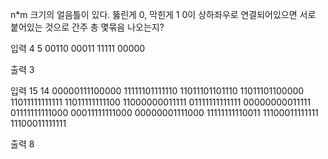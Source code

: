 n\*m 크기의 얼음틀이 있다.
뚫린게 0, 막힌게 1
0이 상하좌우로 연결되어있으면 서로 붙어있는 것으로 간주
총 몇묶음 나오는지?

입력
4 5
00110
00011
11111
00000

출력
3

입력
15 14
00000111100000
11111101111110
11011101101110
11011101100000
11011111111111
11011111111100
11000000011111
01111111111111
00000000011111
01111111111000
00011111111000
00000001111000
11111111110011
11100011111111
11100011111111

출력
8

